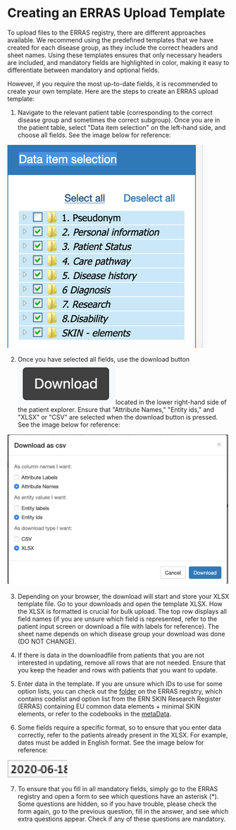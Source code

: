 # Creating an ERRAS Upload Template

To upload files to the ERRAS registry, there are different approaches available. We recommend using the predefined templates that we have created for each disease group, as they include the correct headers and sheet names. Using these templates ensures that only necessary headers are included, and mandatory fields are highlighted in color, making it easy to differentiate between mandatory and optional fields.

However, if you require the most up-to-date fields, it is recommended to create your own template. Here are the steps to create an ERRAS upload template:

1. Navigate to the relevant patient table (corresponding to the correct disease group and sometimes the correct subgroup). Once you are in the patient table, select "Data item selection" on the left-hand side, and choose all fields. See the image below for reference:

![dataItemSelection.png](/ERN_implementation/ERN_SKIN/images/dataItemSelection.png)

2. Once you have selected all fields, use the download button ![downloadIcon.png](/ERN_implementation/ERN_SKIN/images/downloadIcon.png)located in the lower right-hand side of the patient explorer. Ensure that "Attribute Names," "Entity ids," and "XLSX" or "CSV" are selected when the download button is pressed. See the image below for reference:

![selectionDownload.png](/ERN_implementation/ERN_SKIN/images/selectionDownload.png)

3. Depending on your browser, the download will start and store your XLSX template file. Go to your downloads and open the template XLSX. How the XLSX is formatted is crucial for bulk upload. The top row displays all field names (if you are unsure which field is represented, refer to the patient input screen or download a file with labels for reference). The sheet name depends on which disease group your download was done (DO NOT CHANGE). 

4. If there is data in the downloadfile from patients that you are not interested in updating, remove all rows that are not needed. Ensure that you keep the header and rows with patients that you want to update.

5. Enter data in the template. If you are unsure which IDs to use for some option lists, you can check out the [folder](https://erras.molgeniscloud.org/menu/searchsystem/navigator/erras) on the ERRAS registry, which contains codelist and option list from the ERN SKIN Research Register (ERRAS) containing EU common data elements + minimal SKIN elements, or refer to the codebooks in the [metaData](/ERN_implementation/ERN_SKIN/metaData/codebooks_optionlist_ERRAS.xlsx).

6. Some fields require a specific format, so to ensure that you enter data correctly, refer to the patients already present in the XLSX. For example, dates must be added in English format. See the image below for reference:

![dateFormat.png](/ERN_implementation/ERN_SKIN/images/dateFormat.png)

7. To ensure that you fill in all mandatory fields, simply go to the ERRAS registry and open a form to see which questions have an asterisk (*). Some questions are hidden, so if you have trouble, please check the form again, go to the previous question, fill in the answer, and see which extra questions appear. Check if any of these questions are mandatory.
